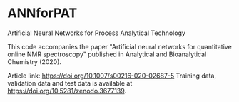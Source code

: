# ANNforPAT
Artificial Neural Networks for Process Analytical Technology

This code accompanies the paper "Artificial neural networks for quantitative online NMR spectroscopy" published in Analytical and Bioanalytical Chemistry (2020).

Article link: https://doi.org/10.1007/s00216-020-02687-5
Training data, validation data and test data is available at https://doi.org/10.5281/zenodo.3677139.
